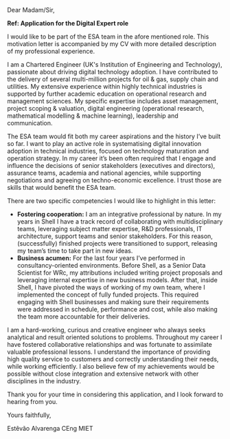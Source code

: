Dear Madam/Sir,

**Ref: Application for the Digital Expert role**

I would like to be part of the ESA team in the afore mentioned role.
This motivation letter is accompanied by my CV with more detailed description of my professional experience.

I am a Chartered Engineer (UK's Institution of Engineering and Technology), passionate about driving digital technology adoption.
I have contributed to the delivery of several multi-million projects for oil & gas, supply chain and utilities.
My extensive experience within highly technical industries is supported by further academic education on operational research and management sciences.
My specific expertise includes asset management, project scoping & valuation, digital engineering (operational research, mathematical modelling & machine learning), leadership and communication.

The ESA team would fit both my career aspirations and the history I’ve built so far.
I want to play an active role in systematising digital innovation adoption in technical industries, focused on technology maturation and operation strategy.
In my career it’s been often required that I engage and influence the decisions of senior stakeholders (executives and directors), assurance teams, academia and national agencies, while supporting negotiations and agreeing on techno-economic excellence.
I trust those are skills that would benefit the ESA team.

There are two specific competencies I would like to highlight in this letter:
- **Fostering cooperation:**
I am an integrative professional by nature.
In my years in Shell I have a track record of collaborating with multidisciplinary teams, leveraging subject matter expertise, R&D professionals, IT architecture, support teams and senior stakeholders.
For this reason, (successfully) finished projects were transitioned to support, releasing my team’s time to take part in new ideas.
- **Business acumen:**
For the last four years I’ve performed in consultancy-oriented environments.
Before Shell, as a Senior Data Scientist for WRc, my attributions included writing project proposals and leveraging internal expertise in new business models.
After that, inside Shell, I have pivoted the ways of working of my own team, where I implemented the concept of fully funded projects.
This required engaging with Shell businesses and making sure their requirements were addressed in schedule, performance and cost, while also making the team more accountable for their deliveries.

I am a hard-working, curious and creative engineer who always seeks analytical and result oriented solutions to problems.
Throughout my career I have fostered collaborative relationships and was fortunate to assimilate valuable professional lessons.
I understand the importance of providing high quality service to customers and correctly understanding their needs, while working efficiently.
I also believe few of my achievements would be possible without close integration and extensive network with other disciplines in the industry.

Thank you for your time in considering this application, and I look forward to hearing from you.

Yours faithfully,

Estêvão Alvarenga CEng MIET
